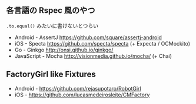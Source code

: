 各言語の Rspec 風のやつ
---

`.to.equal()` みたいに書けないとつらい

* Android - AssertJ https://github.com/square/assertj-android
* iOS - Specta https://github.com/specta/specta (+ Expecta / OCMockito)
* Go - Ginkgo http://onsi.github.io/ginkgo/
* JavaScript - Mocha http://visionmedia.github.io/mocha/ (+ Chai)

FactoryGirl like Fixtures
---

* Android - https://github.com/rejasupotaro/RobotGirl
* iOS - https://github.com/lucasmedeirosleite/CMFactory
